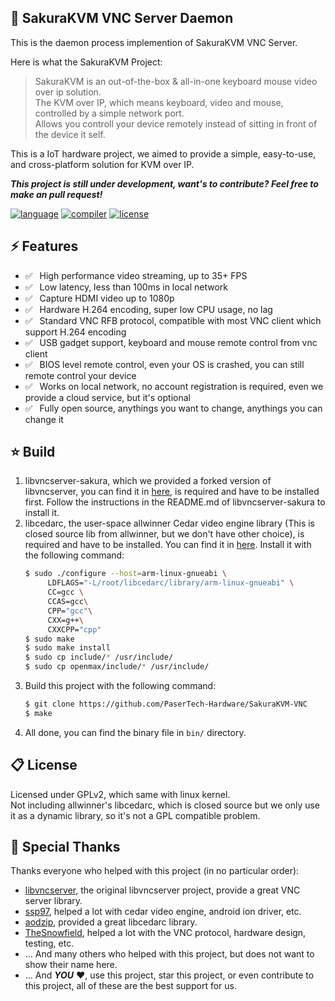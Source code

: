 ## 🌸 SakuraKVM VNC Server Daemon
This is the daemon process implemention of SakuraKVM VNC Server.  

Here is what the SakuraKVM Project:  

> SakuraKVM is an out-of-the-box & all-in-one keyboard mouse video over ip solution.  
> The KVM over IP, which means keyboard, video and mouse, controlled by a simple network port.  
> Allows you controll your device remotely instead of sitting in front of the device it self.

This is a IoT hardware project, 
we aimed to provide a simple, easy-to-use, and cross-platform solution for KVM over IP.

***This project is still under development, want's to contribute? Feel free to make an pull request!***

[![language](https://img.shields.io/badge/Language-C-orange)](#)
[![compiler](https://img.shields.io/badge/Compiler-GCC-green)](#)
[![license](https://img.shields.io/badge/LICENSE-GPLv2-blue)](#)

## ⚡ Features
- ✅ ⁠ ⁢⁣⁡⁠ ⁢⁣High performance video streaming, up to 35+ FPS
- ✅ ⁠ ⁢⁣⁡⁠ ⁢⁣Low latency, less than 100ms in local network
- ✅ ⁠ ⁢⁣⁡⁠ ⁢⁣⁢⁣Capture HDMI video up to 1080p
- ✅ ⁠ ⁢⁣⁡⁠ ⁢Hardware H.264 encoding, super low CPU usage, no lag
- ✅ ⁠ ⁢⁣⁡⁠ ⁢⁣Standard VNC RFB protocol, compatible with most VNC client which support H.264 encoding
- ✅ ⁠ ⁢⁣⁡⁠ ⁢⁣USB gadget support, keyboard and mouse remote control from vnc client
- ✅ ⁠ ⁢⁣⁡⁠ ⁢⁣BIOS level remote control, even your OS is crashed, you can still remote control your device
- ✅ ⁠ ⁢⁣⁡⁠ ⁢⁣Works on local network, no account registration is required, even we provide a cloud service, but it's optional
- ✅ ⁠ ⁢⁣⁡⁠ ⁢⁣Fully open source, anythings you want to change, anythings you can change it

## ⭐ Build
 1. libvncserver-sakura, which we provided a forked version of libvncserver, you can find it in [here](https://github.com/PaserTech-Hardware/libvncserver-sakura), is required and have to be installed first. Follow the instructions in the README.md of libvncserver-sakura to install it.
 2. libcedarc, the user-space allwinner Cedar video engine library (This is closed source lib from allwinner, but we don't have other choice), is required and have to be installed. You can find it in [here](https://github.com/ssp97/libcedarc). Install it with the following command:
    ```bash
    $ sudo ./configure --host=arm-linux-gnueabi \
         LDFLAGS="-L/root/libcedarc/library/arm-linux-gnueabi" \
         CC=gcc \
         CCAS=gcc\
         CPP="gcc"\
         CXX=g++\
         CXXCPP="cpp"
    $ sudo make
    $ sudo make install
    $ sudo cp include/* /usr/include/
    $ sudo cp openmax/include/* /usr/include/
    ```
 3. Build this project with the following command:
    ```bash
    $ git clone https://github.com/PaserTech-Hardware/SakuraKVM-VNC
    $ make
    ```
 4. All done, you can find the binary file in `bin/` directory.

## 📋 License
Licensed under GPLv2, which same with linux kernel.  
Not including allwinner's libcedarc, which is closed source but we only use it as a dynamic library, 
so it's not a GPL compatible problem.

## 🎀 Special Thanks
Thanks everyone who helped with this project (in no particular order):
 - [libvncserver](https://github.com/LibVNC/libvncserver), the original libvncserver project, provide a great VNC server library.
 - [ssp97](https://github.com/ssp97), helped a lot with cedar video engine, android ion driver, etc.
 - [aodzip](https://github.com/aodzip/libcedarc), provided a great libcedarc library.
 - [TheSnowfield](https://github.com/TheSnowfield), helped a lot with the VNC protocol, hardware design, testing, etc.
 - ... And many others who helped with this project, but does not want to show their name here.
 - ... And ***YOU*** ❤, use this project, star this project, or even contribute to this project, all of these are the best support for us.
